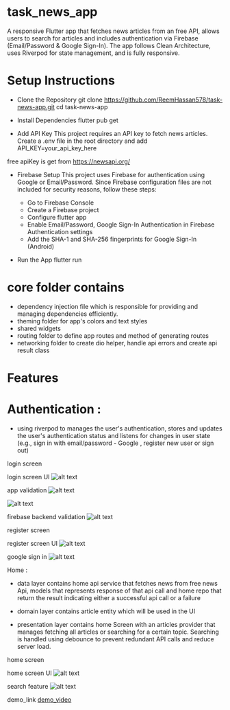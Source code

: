 # task_news_app

A responsive Flutter app that fetches news articles from an free API, allows users to search for articles and includes authentication via Firebase (Email/Password & Google Sign-In). The app follows Clean Architecture, uses Riverpod for state management, and is fully responsive.


# Setup Instructions

- Clone the Repository
git clone https://github.com/ReemHassan578/task-news-app.git
cd task-news-app

- Install Dependencies
flutter pub get

- Add API Key
This project requires an API key to fetch news articles. Create a .env file in the root directory and add
API_KEY=your_api_key_here

free apiKey is get from https://newsapi.org/

- Firebase Setup
This project uses Firebase for authentication using Google or Email/Password. Since Firebase configuration files are not included for security reasons, follow these steps:
  - Go to Firebase Console
  - Create a Firebase project
  - Configure flutter app
  - Enable Email/Password, Google Sign-In Authentication in Firebase Authentication settings
  - Add the SHA-1 and SHA-256 fingerprints for Google Sign-In (Android)


- Run the App
flutter run


# core folder contains

- dependency injection file which is responsible for providing and managing dependencies efficiently.
- theming folder for app's colors and text styles
- shared widgets
- routing folder to define app routes and method of generating routes
- networking folder to create dio helper, handle api errors and create api result class



# Features 

# Authentication :
- using riverpod to manages the user's authentication, stores and updates the user's authentication status and listens for changes in user state (e.g., sign in with email/password - Google , register new user  or sign out)


login screen

login screen UI
![alt text](demo_screenshots/login.jpeg)

app validation
![alt text](demo_screenshots/loginvalid1.jpeg)

![alt text](demo_screenshots/loginvalid2.jpeg)


firebase backend validation
![alt text](demo_screenshots/backvalid.jpeg)




register screen

register screen UI
![alt text](demo_screenshots/register.jpeg)

google sign in 
![alt text](demo_screenshots/google.jpeg)



Home :
- data layer contains home api service that fetches news from free news Api, models that represents response of that api call and home repo that return the result indicating either a successful api call or a failure 

- domain layer contains article entity which will be used in the UI

- presentation layer contains home Screen with an articles provider that manages fetching all articles or searching for a certain topic. Searching is handled using debounce to prevent redundant API calls and reduce server load.

home screen

home screen UI
![alt text](demo_screenshots/news.jpeg)


search feature
![alt text](demo_screenshots/search.jpeg)


demo_link 
[demo_video](https://drive.google.com/file/d/1uIS-ficFFvS_ttLtZaUeY2sOF1vGQP2i/view?usp=drive_link)